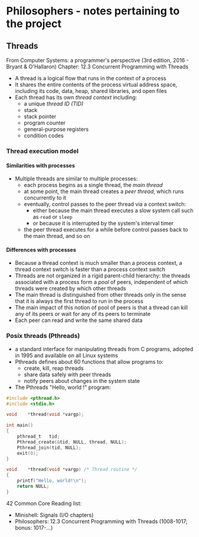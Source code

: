 # Philosophers - notes pertaining to the project

## Threads
From Computer Systems: a programmer's perspective (3rd edition, 2016 - Bryant & O'Hallaron)
Chapter: 12.3 Concurrent Programming with Threads

- A thread is a logical flow that runs in the context of a process
- It shares the entire contents of the process virtual address space, including its code, data, heap, shared libraries, and open files
- Each thread has its own *thread context* including:
	- a unique *thread ID (TID)*
	- stack
	- stack pointer
	- program counter
	- general-purpose registers
	- condition codes

### Thread execution model
#### Similarities with processes
- Multiple threads are similar to multiple processes:
	- each process begins as a single thread, the *main thread*
	- at some point, the main thread creates a *peer thread*, which runs concurrently to it
	- eventually, control passes to the peer thread via a context switch:
		- either because the main thread executes a slow system call such as `read` or `sleep`
		- or because it is interrupted by the system's interval timer
	- the peer thread executes for a while before control passes back to the main thread, and so on

#### Differences with processes
- Because a thread context is much smaller than a process context, a thread context switch is faster than a process context switch
- Threads are not organized in a rigid parent-child hierarchy: the threads associated with a process form a *pool* of peers, independent of which threads were created by which other threads
- The main thread is distinguished from other threads only in the sense that it is always the first thread to run in the process
- The main impact of this notion of pool of peers is that a thread can kill any of its peers or wait for any of its peers to terminate
- Each peer can read and write the same shared data

### Posix threads (Pthreads)
- a standard interface for manipulating threads from C programs, adopted in 1995 and available on all Linux systems
- Pthreads defines about 60 functions that allow programs to:
	- create, kill, reap threads
	- share data safely with peer threads
	- notify peers about changes in the system state
- The Pthreads "Hello, world !" program:
```c
#include <pthread.h>
#include <stdio.h>

void	*thread(void *vargp);

int	main()
{
	pthread_t	tid;
	Pthread_create(&tid, NULL, thread, NULL);
	Pthread_join(tid, NULL);
	exit(0);
}

void	*thread(void *vargp) /* Thread routine */
{
	printf("Hello, world!\n");
	return NULL;
}

```

42 Common Core Reading list:
- Minishell: Signals (I/O chapters)
- Philosophers: 12.3 Concurrent Programming with Threads (1008-1017; bonus: 1017-...)